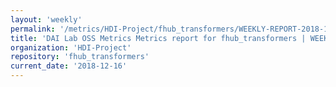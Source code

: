 ```yaml
---
layout: 'weekly'
permalink: '/metrics/HDI-Project/fhub_transformers/WEEKLY-REPORT-2018-12-16'
title: 'DAI Lab OSS Metrics Metrics report for fhub_transformers | WEEKLY-REPORT-2018-12-16'
organization: 'HDI-Project'
repository: 'fhub_transformers'
current_date: '2018-12-16'
---
```

